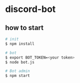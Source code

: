 # discord-bot
## how to start
```bash
# init
$ npm install

# bot
$ export BOT_TOKEN=<your token>
$ node bot.js

# Bot admin
$ npm start
```
